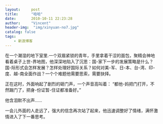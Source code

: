 ```yaml
---
layout:     post
title:      "哈哈"
date:       2010-10-11 22:23:28
author:     "Vincent"
header-img:  "img/xinyuan-no7.jpg"
catalog: false
tags:
    - 新浪博客
---
```


在一个潮湿的地下室里.一个双眉紧锁的青年，手里拿着干涩的面包，聚精会神地看着桌子上世-界地图，他深深地陷入了沉思：国-家下一步的发展策略是什么？
国-际形式会怎样发展？怎样处理好国际关系？如何对美-军、日-本、台-湾、印-度、越-南全面作战？一个个难题他需要思索，需要抉择。

正在这时，外面响起了剧烈的砸门声，一个声音高叫着： “都他-妈把门打开，不然踹门了，把身-份证暂-住证都准备好。”

他含泪默不出声……

一会儿外面的人走远了，强大的信念再次站了起来，他迅速调整好了情绪，满怀激情进入了下一番思考。


